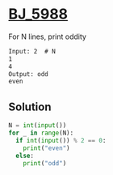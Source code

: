 # [BJ_5988](https://acmicpc.net/problem/5988)

For N lines, print oddity

```txt
Input: 2  # N
1
4
Output: odd
even
```

## Solution

```py
N = int(input())
for _ in range(N):
  if int(input()) % 2 == 0:
    print("even")
  else:
    print("odd")
```

